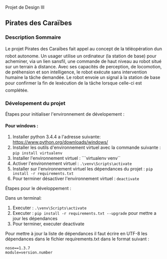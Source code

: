 Projet de Design III 
## Pirates des Caraïbes
### Description Sommaire
Le projet Pirates des Caraïbes fait appel au concept de la téléopération dun robot autonome.  Un usager utilise un ordinateur (la station de base) pour acheminer, via un lien sansfil, une commande de haut niveau au robot situé sur un terrain à distance. Avec ses capacités de perception, de locomotion, de préhension et son intelligence, le robot exécute sans intervention humaine la tâche demandée. Le robot envoie un signal à la station de base pour confirmer la fin de lexécution de la tâche lorsque celle-ci est complétée.

### Dévelopement du projet

Étapes pour initialiser l'environnement de dévelopement :

#### Pour windows :

1.	Installer python 3.4.4 a l'adresse suivante:
		<https://www.python.org/downloads/windows/>
2.	Installer les outils d'environnement virtuel avec la commande suivante :
		```pip install virtualenv```
3.	Installer l'environnement virtuel :
		```virtualenv venv``
4.	Activer l'environnement virtuel :
		```.\venv\Scripts\activate```
5.	Installer sur l'environnement virtuel les dépendances du projet :
		```pip install -r requirements.txt```
6.	Pour terminer désactiver l'environnement virtuel :
		```deactivate```

Étapes pour le développement :
 
Dans un terminal: 
 
1.	Executer : ```.\venv\Scripts\activate ```
2.	Executer : ```pip install -r requirements.txt --upgrade``` pour mettre a jour les dépendances
3.	Pour terminer, executer deactivate

Pour mettre à jour la liste de dépendances il faut écrire en UTF-8 les dépendances dans le fichier requirements.txt dans le format suivant :

```
nose==1.3.7
module=version.number 
```
